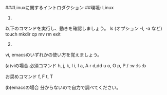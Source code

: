 ###Linuxに関するイントロダクション
##環境: Linux

1.
以下のコマンドを実行し、動きを確認しましょう。
ls (オプション -l, -a など)
touch
mkdir
cp
mv
rm
exit

2.
vi, emacsのいずれかの使い方を覚えましょう。

(a)viの場合
必須コマンド
h, j, k, l
i, I
a, A
r
d,dd
u
o, O
p, P
/
:w
:ls
:b

お奨めコマンド
f, F
t, T

(b)emacsの場合
分からないので自力で調べてください。

